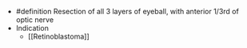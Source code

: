 - #definition Resection of all 3 layers of eyeball, with anterior 1/3rd of optic nerve
- Indication
	- [[Retinoblastoma]]